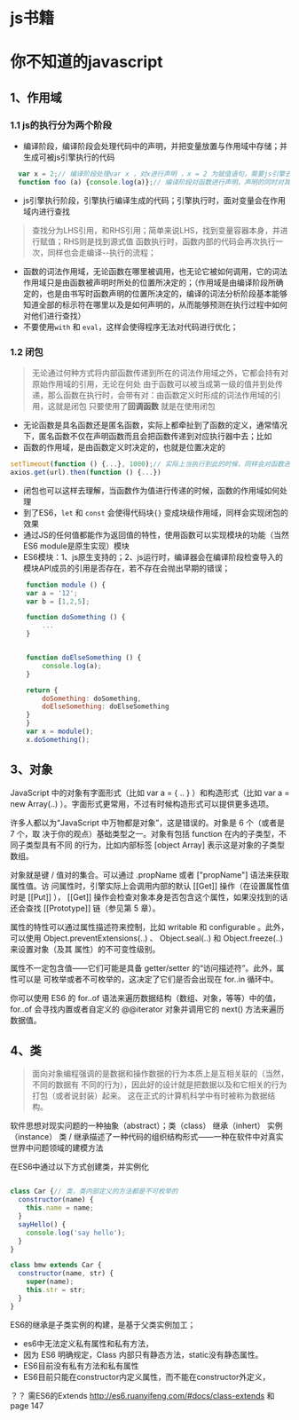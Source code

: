 js书籍
===

# 你不知道的javascript

## 1、作用域

### 1.1  js的执行分为两个阶段

*   编译阶段，编译阶段会处理代码中的声明，并把变量放置与作用域中存储；并生成可被js引擎执行的代码

```js
  var x = 2;// 编译阶段处理var x ，对x进行声明 ，x = 2 为赋值语句，需要js引擎去执行
  function foo (a) {console.log(a)};// 编译阶段对函数进行声明，声明的同时对其已经赋值了（函数特殊）
```

*   js引擎执行阶段，引擎执行编译生成的代码；引擎执行时，面对变量会在作用域内进行查找
>   查找分为LHS引用，和RHS引用；简单来说LHS，找到变量容器本身，并进行赋值；RHS则是找到源式值
>   函数执行时，函数内部的代码会再次执行一次，同样也会走编译--执行的流程；

*   函数的词法作用域，无论函数在哪里被调用，也无论它被如何调用，它的词法作用域只是由函数被声明时所处的位置所决定的；（作用域是由编译阶段所确定的，也是由书写时函数声明的位置所决定的，编译的词法分析阶段基本能够知道全部的标示符在哪里以及是如何声明的，从而能够预测在执行过程中如何对他们进行查找）
*   不要使用`with` 和 `eval`，这样会使得程序无法对代码进行优化；

### 1.2 闭包

> 无论通过何种方式将内部函数传递到所在的词法作用域之外，它都会持有对原始作用域的引用，无论在何处
> 由于函数可以被当成第一级的值并到处传递，那么函数在执行时，会带有对：由函数定义时形成的词法作用域的引用，这就是闭包
> 只要使用了**回调函数** 就是在使用闭包

*   无论函数是具名函数还是匿名函数，实际上都牵扯到了函数的定义，通常情况下，匿名函数不仅在声明函数而且会把函数传递到对应执行器中去；比如
*   函数的作用域，是由函数定义时决定的，也就是位置决定的


```js
setTimeout(function () {...}, 1000);// 实际上当执行到此的时候，同样会对函数进行定义，只不过没办法在此引用这个函数，并且函数会被传递到执行器中
axios.get(url).then(function () {...})

```

*   闭包也可以这样去理解，当函数作为值进行传递的时候，函数的作用域如何处理
*   到了ES6，`let` 和 `const` 会使得代码块`{}` 变成块级作用域，同样会实现闭包的效果
*   通过JS的任何值都能作为返回值的特性，使用函数可以实现模块的功能（当然ES6 module是原生实现）模块
*   ES6模块：1、js原生支持的；2、js运行时，编译器会在编译阶段检查导入的模块API成员的引用是否存在，若不存在会抛出早期的错误；


```js
    function module () {
    var a = '12';
    var b = [1,2,5];

    function doSomething () {
        ...
    }


    function doElseSomething () {
        console.log(a);
    }

    return {
        doSomething: doSomething,
        doElseSomething: doElseSomething
    }
    }
    var x = module();
    x.doSomething();
```

## 3、对象

JavaScript 中的对象有字面形式（比如 var a = { .. } ）和构造形式（比如 var a = new
Array(..) ）。字面形式更常用，不过有时候构造形式可以提供更多选项。

许多人都以为“JavaScript 中万物都是对象”，这是错误的。对象是 6 个（或者是 7 个，取
决于你的观点）基础类型之一。对象有包括 function 在内的子类型，不同子类型具有不同
的行为，比如内部标签 [object Array] 表示这是对象的子类型数组。

对象就是键 / 值对的集合。可以通过 .propName 或者 ["propName"] 语法来获取属性值。访
问属性时，引擎实际上会调用内部的默认 [[Get]] 操作（在设置属性值时是 [[Put]] ），
[[Get]] 操作会检查对象本身是否包含这个属性，如果没找到的话还会查找 [[Prototype]]
链（参见第 5 章）。

属性的特性可以通过属性描述符来控制，比如 writable 和 configurable 。此外，可以使用
Object.preventExtensions(..) 、 Object.seal(..) 和 Object.freeze(..) 来设置对象（及其
属性）的不可变性级别。

属性不一定包含值——它们可能是具备 getter/setter 的“访问描述符”。此外，属性可以是
可枚举或者不可枚举的，这决定了它们是否会出现在 for..in 循环中。

你可以使用 ES6 的 for..of 语法来遍历数据结构（数组、对象，等等）中的值， for..of
会寻找内置或者自定义的 @@iterator 对象并调用它的 next() 方法来遍历数据值。

## 4、类
> 面向对象编程强调的是数据和操作数据的行为本质上是互相关联的（当然，不同的数据有
不同的行为），因此好的设计就是把数据以及和它相关的行为打包（或者说封装）起来。
这在正式的计算机科学中有时被称为数据结构。

软件思想对现实问题的一种抽象（abstract）；类（class） 继承（inhert） 实例（instance）
类 / 继承描述了一种代码的组织结构形式——一种在软件中对真实世界中问题领域的建模方法

在ES6中通过以下方式创建类，并实例化

```js

class Car {// 类，类内部定义的方法都是不可枚举的
  constructor(name) {
  	this.name = name;
  }
  sayHello() {
  	console.log('say hello');
  }
}

class bmw extends Car {
  constructor(name, str) {
  	super(name);
    this.str = str;
  }
}
```
ES6的继承是子类实例的构建，是基于父类实例加工；

* es6中无法定义私有属性和私有方法，
* 因为 ES6 明确规定，Class 内部只有静态方法，static没有静态属性。
* ES6目前没有私有方法和私有属性
* ES6目前只能在constructor内定义属性，而不能在constructor外定义，

？？ 需ES6的Extends http://es6.ruanyifeng.com/#docs/class-extends 和 page 147

